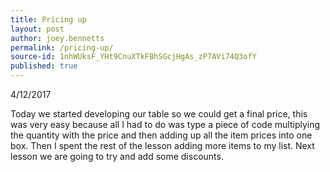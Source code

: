 ```yaml
---
title: Pricing up
layout: post
author: joey.bennetts
permalink: /pricing-up/
source-id: 1nhWUksF_YHt9CnuXTkFBhSGcjHgAs_zP7AVi74Q3ofY
published: true
---
```

4/12/2017

Today we started developing our table so we could get a final price, this was very easy because all I had to do was type a piece of code multiplying the quantity with the price and then adding up all the item prices into one box. Then I spent the rest of the lesson adding more items to my list. Next lesson we are going to try and add some discounts.

